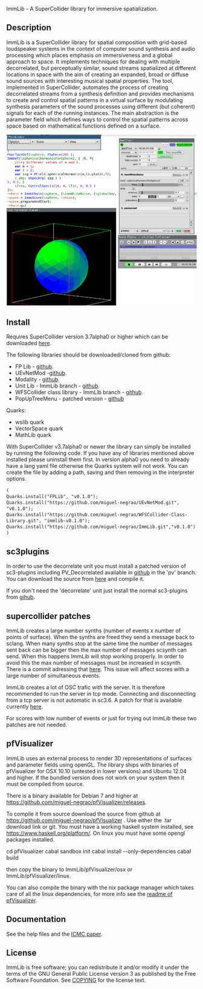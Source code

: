 ImmLib - A SuperCollider library for immersive spatialization.

Description
-----------

ImmLib is a SuperCollider library for spatial composition with grid-based loudspeaker systems in the context of computer sound synthesis and audio processing which places emphasis on immersiveness and a global approach to space. It implements techniques for dealing with multiple decorrelated, but perceptually similar, sound streams spatialized at different locations in space with the aim of creating an expanded, broad or diffuse sound sources with interesting musical spatial properties. The tool, implemented in SuperCollider, automates the process of creating decorrelated streams from a synthesis definition and provides mechanisms to create and control spatial patterns in a virtual surface by modulating synthesis parameters of the sound processes using different (but coherent) signals for each of the running instances. The main abstraction is the parameter field which defines ways to control the spatial patterns across space based on mathematical functions defined on a surface.

![immlib in action](mainScreenGrab1.png)

Install
-------

Requires SuperCollider version 3.7alpha0 or higher which can be downloaded [here](https://github.com/supercollider/supercollider/releases/).

The following libraries should be downloaded/cloned from github:

* FP Lib - [github](https://github.com/miguel-negrao/FPLib).
* UEvNetMod -[github](https://github.com/miguel-negrao/UEvNetMod).
* Modality - [github](https://github.com/ModalityTeam/Modality-toolkit).
* Unit Lib - ImmLib branch - [github](https://github.com/miguel-negrao/Unit-Lib/tree/ImmLib).
* WFSCollider class library - ImmLib branch - [github](https://github.com/miguel-negrao/WFSCollider-Class-Library/tree/immlib).
* PopUpTreeMenu - patched version - [github](https://github.com/miguel-negrao/PopUpTreeMenu)

Quarks:

* wslib quark
* VectorSpace quark
* MathLib quark

With SuperCollider v3.7alpha0 or newer the library can simply be installed by running the following code. If you have any of libraries mentioned above installed please uninstall them first. In version alpha0 you need to already have a lang yaml file otherwise the Quarks system will not work. You can create the file by adding a path, saving and then removing in the interpreter options.

```
(
Quarks.install("FPLib", "v0.1.0");
Quarks.install("https://github.com/miguel-negrao/UEvNetMod.git", "v0.1.0");
Quarks.install("https://github.com/miguel-negrao/WFSCollider-Class-Library.git", "immlib-v0.1.0");
Quarks.install("https://github.com/miguel-negrao/ImmLib.git","v0.1.0")
)
```

sc3plugins
----------

In order to use the decorrelate unit you must install a patched version of sc3-plugins including PV_Decorrelated available in [github](https://github.com/miguel-negrao/sc3-plugins) in the 'pv' branch. You can download the source from [here](https://github.com/miguel-negrao/sc3-plugins/archive/pv.zip) and compile it.

If you don't need the 'decorrelate' unit just install the normal sc3-plugins from [gihub](https://github.com/supercollider/sc3-plugins).

supercollider patches
---------------------

ImmLib creates a large number synths (number of events x number of points of surface). When the synths are freed they send a message back to sclang. When many synths stop at the same time the number of messages sent back can be bigger then the max number of messages scsynth can send. When this happens ImmLib will stop working properly. In order to avoid this the max number of messages must be increased in scsynth. There is a commit adressing that [here](https://github.com/miguel-negrao/supercollider/commit/2d7fe37e3707acb8543314595ec2ccbb0cf22a90). This issue will affect scores with a large number of simultaneous events.

ImmLib creates a lot of OSC trafic with the server. It is therefore recommended to run the server in tcp mode. Connecting and disconnecting from a tcp server is not automatic in sc3.6. A patch for that is available currently [here](https://github.com/miguel-negrao/supercollider/tree/tcpConnect).

For scores with low number of events or just for trying out ImmLib these two patches are not needed.

pfVisualizer
------------

ImmLib uses an external process to render 3D representations of surfaces and parameter fields using openGL. The library ships with binaries of pfVisualizer for OSX 10.10 (untested in lower versions) and Ubuntu 12.04 and higher.  If the bundled version does not work on your system then it must be compiled from source.

There is a binary available for Debian 7 and higher at https://github.com/miguel-negrao/pfVisualizer/releases. 

To compile it from source download the source from github at https://github.com/miguel-negrao/pfVisualizer . Use either the .tar download link or git.
You must have a working haskell system installed, see https://www.haskell.org/platform/. On linux you must have some opengl packages installed.

cd pfVisualizer
cabal sandbox init
cabal install --only-dependencies
cabal build

then copy the binary to ImmLib/pfVisualizer/osx or ImmLib/pfVisualizer/linux.

You can also compile the binary with the nix package manager which takes care of all the linux dependencies, for more info see the [readme of pfVisualizer](https://github.com/miguel-negrao/pfVisualizer).

Documentation
-------------

See the help files and the [ICMC paper](http://www.friendlyvirus.org/files/miguelnegraoicmc2014.pdf).

License
-------

ImmLib is free software; you can redistribute it and/or modify it under
the terms of the GNU General Public License version 3 as published by the Free Software Foundation. See [COPYING](COPYING) for the license text.
